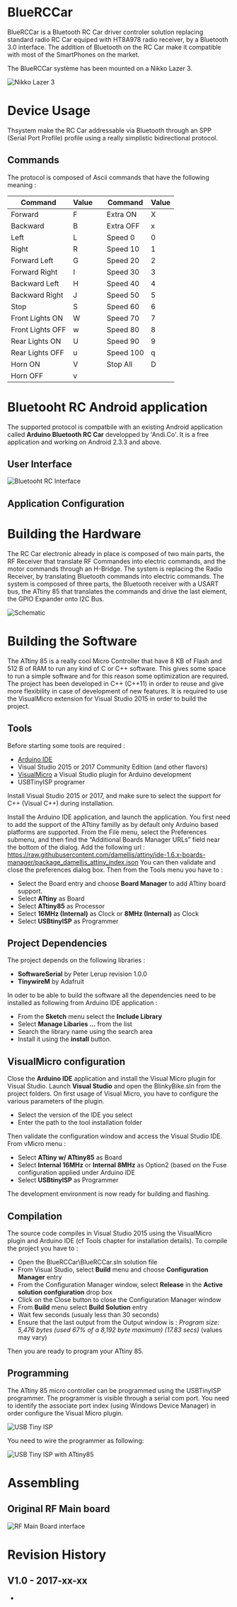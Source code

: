 # BlueRCCar
BlueRCCar is a Bluetooth RC Car driver controler solution replacing standard radio RC Car equiped with HT8A978 radio receiver, by a Bluetooth 3.0 interface. 
The addition of Bluetooth on the RC Car make it compatible with most of the SmartPhones on the market.

The BlueRCCar système has been mounted on a Nikko Lazer 3.

![Nikko Lazer 3](/Pictures/NikkoLazer3.jpg "Nikko Lazer 3")

# Device Usage
Thsystem make the RC Car addressable via Bluetooth through an SPP (Serial Port Profile) profile using a really simplistic bidirectional protocol.

## Commands
The protocol is composed of Ascii commands that have the following meaning :

 Command | Value |  | Command | Value
------------------- | ----- | --- | ------------------- | -----
Forward             | F     |     | Extra ON            | X
Backward            | B     |     | Extra OFF           | x
Left                | L     |     | Speed 0             | 0
Right               | R     |     | Speed 10            | 1
Forward Left        | G     |     | Speed 20            | 2
Forward Right       | I     |     | Speed 30            | 3
Backward Left       | H     |     | Speed 40            | 4
Backward Right      | J     |     | Speed 50            | 5
Stop                | S     |     | Speed 60            | 6
Front Lights ON     | W     |     | Speed 70            | 7
Front Lights OFF    | w     |     | Speed 80            | 8
Rear Lights ON      | U     |     | Speed 90            | 9
Rear Lights OFF     | u     |     | Speed 100           | q
Horn ON             | V     |     | Stop All            | D
Horn OFF            | v     |     |                     | 

# Bluetooht RC Android application
The supported protocol is compatbile with an existing Android application called **Arduino Bluetooth RC Car** developped by 'Andi.Co'. It is a free application and working on Android 2.3.3 and above.

## User Interface
![Bluetooht RC Interface](/Pictures/BluetoothRCAppInterface.png "Bluetooth RC Interface")


## Application Configuration


# Building the Hardware
The RC Car electronic already in place is composed of two main parts, the RF Receiver that translate RF Commandes into electric commands, and the motor commands through an H-Bridge.
The system is replacing the Radio Receiver, by translating Bluetooth commands into electric commands. The system is composed of three parts, the Bluetooth receiver with a USART bus, the ATtiny 85 that translates the commands and drive the last element, the GPIO Expander onto I2C Bus.

![Schematic](/Hardware/BlueRCCar_schem.png "Schematic")

# Building the Software
The ATtiny 85 is a really cool Micro Controller that have 8 KB of Flash and 512 B of RAM to run any kind of C or C++ software. This gives some space to run a simple software and for this reason some optimization are required.
The project has been developed in C++ (C++11) in order to reuse and give more flexibility in case of development of new features. It is required to use the VisualMicro extension for Visual Studio 2015 in order to build the project.

## Tools
Before starting some tools are required :

* [Arduino IDE](https://www.arduino.cc/en/Main/Software)
* Visual Studio 2015 or 2017 Community Edition (and other flavors)
* [VisualMicro](http://www.visualmicro.com/) a Visual Studio plugin for Arduino development
* USBTinyISP programer

Install Visual Studio 2015 or 2017, and make sure to select the support for C++ (Visual C++) during installation.

Install the Arduino IDE application, and launch the application. You first need to add the support of the ATtiny familly as by default only Arduino based platforms are supported. From the File menu, select the Preferences submenu, and then find the “Additional Boards Manager URLs” field near the bottom of the dialog. Add the following url : https://raw.githubusercontent.com/damellis/attiny/ide-1.6.x-boards-manager/package_damellis_attiny_index.json
You can then validate and close the preferences dialog box. Then from the Tools menu you have to :

* Select the Board entry and choose **Board Manager** to add ATtiny board support.
* Select **ATtiny** as Board
* Select **ATtiny85** as Processor
* Select **16MHz (Internal)** as Clock or **8MHz (Internal)** as Clock
* Select **USBtinyISP** as Programmer

## Project Dependencies
The project depends on the following libraries :

* **SoftwareSerial** by Peter Lerup revision 1.0.0
* **TinywireM** by Adafruit

In oder to be able to build the software all the dependencies need to be installed as following from Arduino IDE application :
* From the **Sketch** menu select the **Include Library**
* Select **Manage Libaries ...** from the list
* Search the library name using the search area 
* Install it using the **install** button.

## VisualMicro configuration

Close the **Arduino IDE** application and install the Visual Micro plugin for Visual Studio.
Launch **Visual Studio** and open the BlinkyBike.sln from the project folders.
On first usage of Visual Micro, you have to configure the various parameters of the plugin.

* Select the version of the IDE you select
* Enter the path to the tool installation folder

Then validate the configuration window and access the Visual Studio IDE. From vMicro menu :

* Select **ATtiny w/ ATtiny85** as Board
* Select **Internal 16MHz** or **Internal 8MHz** as Option2 (based on the Fuse configuration applied under Arduino IDE
* Select **USBtinyISP** as Programmer

The development environment is now ready for building and flashing.

## Compilation
The source code compiles in Visual Studio 2015 using the VisualMicro plugin and Arduino IDE (cf Tools chapter for installation details).
To compile the project you have to :

* Open the BlueRCCar\BlueRCCar.sln solution file
* From Visual Studio, select **Build** menu and choose **Configuration Manager** entry
* From the Configuration Manager window, select **Release** in the **Active solution confgiuration** drop box
* Click on the Close button to close the Configuration Manager window
* From **Build** menu select **Build Solution** entry
* Wait few seconds (usualy less than 30 seconds)
* Ensure that the last output from the Output window is : *Program size: 5,476 bytes (used 67% of a 8,192 byte maximum) (17.83 secs)* (values may vary)

Then you are ready to program your ATtiny 85.

## Programming
The ATtiny 85 micro controller can be programmed using the USBTinyISP programmer. The programmer is visible through a serial com port. You need to identify the associate port index (using Windows Device Manager) in order configure the Visual Micro plugin. 

![USB Tiny ISP](/Pictures/USBtinyISP.jpg "USB Tiny ISP")

You need to wire the programmer as following:

![USB Tiny ISP with ATtiny85](/Pictures/USBtinyISP_attiny85_connection.png "USB Tiny ISP with ATtiny85")

# Assembling

## Original RF Main board

![RF Main Board interface](/Pictures/NikkoLazer3_MainBoard_Connection.jpg "RF Main Board interface")



# Revision History
## V1.0 - 2017-xx-xx
* 

